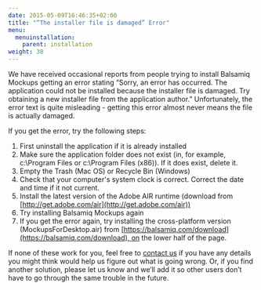```yaml
---
date: 2015-05-09T16:46:35+02:00
title: "“The installer file is damaged” Error"
menu:
  menuinstallation:
    parent: installation
weight: 30
---
```

We have received occasional reports from people trying to install Balsamiq Mockups getting an error stating “Sorry, an error has occurred. The application could not be installed because the installer file is damaged. Try obtaining a new installer file from the application author.” Unfortunately, the error text is quite misleading - getting this error almost never means the file is actually damaged.

If you get the error, try the following steps:

1.  First uninstall the application if it is already installed
2.  Make sure the application folder does not exist (in, for example, c:\Program Files or c:\Program Files (x86)). If it does exist, delete it.
3.  Empty the Trash (Mac OS) or Recycle Bin (Windows)
4.  Check that your computer's system clock is correct. Correct the date and time if it not current.
5.  Install the latest version of the Adobe AIR runtime (download from [http://get.adobe.com/air](http://get.adobe.com/air))
6.  Try installing Balsamiq Mockups again
7.  If you get the error again, try installing the cross-platform version (MockupsForDesktop.air) from [https://balsamiq.com/download](https://balsamiq.com/download), on the lower half of the page.

If none of these work for you, feel free to [contact us](http://support.balsamiq.com/#support-contact) if you have any details you might think would help us figure out what is going wrong. Or, if you find another solution, please let us know and we’ll add it so other users don’t have to go through the same trouble in the future.

